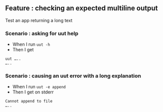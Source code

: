 ## Feature : checking an expected multiline output

Test an app returning a long text

### Scenario : asking for uut help

  - When I run `uut -h`
  - Then I get 

```
uut …..
…..
```

### Scenario : causing an uut error with a long explanation

  - When I run `uut -e append `
  - Then I get on stderr

```
Cannot append to file
…..
```

 